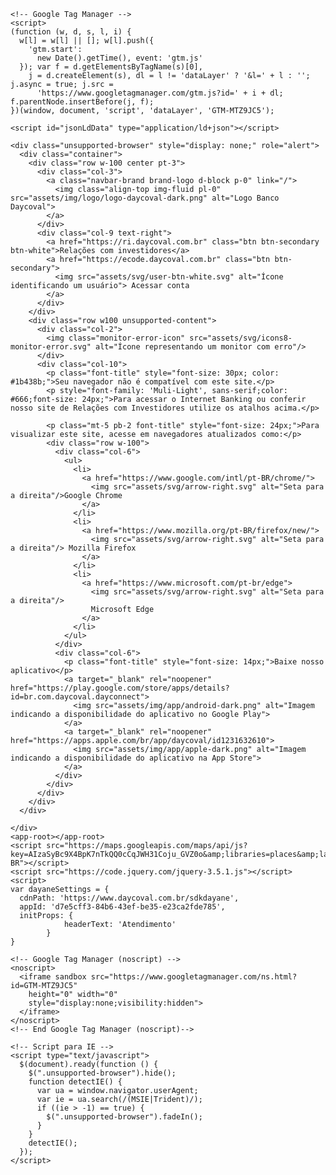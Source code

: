 <!doctype html>
<html lang="pt-BR">

  <head>
    <meta charset="utf-8">
    <title>Portal Daycoval</title>
    <base href="/">
    <meta name="viewport" content="width=device-width, initial-scale=1">
    <meta name="facebook-domain-verification" content="xg0msdw6t2zpjxzdu9kb15ia23v495"/>
    <meta name="description" content="Daycoval, um Banco com as melhores opções de crédito, investimentos e serviços de câmbio para você e sua empresa."/>
    <link rel="canonical" href="https://www.daycoval.com.br/"/>
    <meta name="keywords" content="banco, daycoval, crédito, crédito empresa, financiamento, cartão crédito, investimento, câmbio, comércio exterior, pessoa física, pessoa jurídica, consignado"/>
    <meta name="og:type" content="bank"/>
    <meta name="og:image" content="./assets/img/logo/logo-d.png"/>
    <meta name="og:site_name" content="Banco Daycoval"/>
    <meta name="format-detection" content="telephone=no">
    <meta name="google-site-verification" content="XNy9Y0yJTZquZVoSkxg-saGurHP0z-AeRxj55LearK8"/>
    <link rel="icon" type="image/x-icon" href="favicon.ico">
    <link href="https://fonts.googleapis.com/icon?family=Material+Icons" rel="stylesheet">

    <!-- Google Tag Manager -->
    <script>
    (function (w, d, s, l, i) {
      w[l] = w[l] || []; w[l].push({
        'gtm.start':
          new Date().getTime(), event: 'gtm.js'
      }); var f = d.getElementsByTagName(s)[0],
        j = d.createElement(s), dl = l != 'dataLayer' ? '&l=' + l : ''; j.async = true; j.src =
          'https://www.googletagmanager.com/gtm.js?id=' + i + dl; f.parentNode.insertBefore(j, f);
    })(window, document, 'script', 'dataLayer', 'GTM-MTZ9JC5');
  </script>
    <!-- End Google Tag Manager -->
  <link rel="stylesheet" href="styles.788e58219260db0d.css"></head>

  <body>
    <script src="./assets/js/rybena.js"></script>
  
    <script id="jsonLdData" type="application/ld+json"></script>

    <div class="unsupported-browser" style="display: none;" role="alert">
      <div class="container">
        <div class="row w-100 center pt-3">
          <div class="col-3">
            <a class="navbar-brand brand-logo d-block p-0" link="/">
              <img class="align-top img-fluid pl-0" src="assets/img/logo/logo-daycoval-dark.png" alt="Logo Banco Daycoval">
            </a>
          </div>
          <div class="col-9 text-right">
            <a href="https://ri.daycoval.com.br" class="btn btn-secondary btn-white">Relações com investidores</a>
            <a href="https://ecode.daycoval.com.br" class="btn btn-secondary">
              <img src="assets/svg/user-btn-white.svg" alt="Ícone identificando um usuário"> Acessar conta
            </a>
          </div>
        </div>
        <div class="row w100 unsupported-content">
          <div class="col-2">
            <img class="monitor-error-icon" src="assets/svg/icons8-monitor-error.svg" alt="Ícone representando um monitor com erro"/>
          </div>
          <div class="col-10">
            <p class="font-title" style="font-size: 30px; color: #1b438b;">Seu navegador não é compatível com este site.</p>
            <p style="font-family: 'Muli-Light', sans-serif;color: #666;font-size: 24px;">Para acessar o Internet Banking ou conferir nosso site de Relações com Investidores utilize os atalhos acima.</p>
  
            <p class="mt-5 pb-2 font-title" style="font-size: 24px;">Para visualizar este site, acesse em navegadores atualizados como:</p>
            <div class="row w-100">
              <div class="col-6">
                <ul>
                  <li>
                    <a href="https://www.google.com/intl/pt-BR/chrome/">
                      <img src="assets/svg/arrow-right.svg" alt="Seta para a direita"/>Google Chrome
                    </a>
                  </li>
                  <li>
                    <a href="https://www.mozilla.org/pt-BR/firefox/new/">
                      <img src="assets/svg/arrow-right.svg" alt="Seta para a direita"/> Mozilla Firefox
                    </a>
                  </li>
                  <li>
                    <a href="https://www.microsoft.com/pt-br/edge">
                      <img src="assets/svg/arrow-right.svg" alt="Seta para a direita"/>
                      Microsoft Edge
                    </a>
                  </li>
                </ul>
              </div>
              <div class="col-6">
                <p class="font-title" style="font-size: 14px;">Baixe nosso aplicativo</p>
                <a target="_blank" rel="noopener" href="https://play.google.com/store/apps/details?id=br.com.daycoval.dayconnect">
                  <img src="assets/img/app/android-dark.png" alt="Imagem indicando a disponibilidade do aplicativo no Google Play">
                </a>
                <a target="_blank" rel="noopener" href="https://apps.apple.com/br/app/daycoval/id1231632610">
                  <img src="assets/img/app/apple-dark.png" alt="Imagem indicando a disponibilidade do aplicativo na App Store">
                </a>
              </div>
            </div>
          </div>
        </div>
      </div>

    </div>
    <app-root></app-root>
    <script src="https://maps.googleapis.com/maps/api/js?key=AIzaSyBc9X4BpK7nTkQQ0cCqJWH31Coju_GVZ0o&amp;libraries=places&amp;language=pt-BR"></script>
    <script src="https://code.jquery.com/jquery-3.5.1.js"></script>
    <script>
    var dayaneSettings = {
      cdnPath: 'https://www.daycoval.com.br/sdkdayane',
      appId: 'd7e5cff3-84b6-43ef-be35-e23ca2fde785',
      initProps: {
                headerText: 'Atendimento'
            }
    }
  </script>
    <script src="https://www.daycoval.com.br/sdkdayane/js/dayane.js?dayaneVersion=1.2.0"></script> 

    <!-- Google Tag Manager (noscript) -->
    <noscript>
      <iframe sandbox src="https://www.googletagmanager.com/ns.html?id=GTM-MTZ9JC5"
        height="0" width="0"
        style="display:none;visibility:hidden">
      </iframe>
    </noscript>
    <!-- End Google Tag Manager (noscript)-->

    <!-- Script para IE -->
    <script type="text/javascript">
      $(document).ready(function () {
        $(".unsupported-browser").hide();
        function detectIE() {
          var ua = window.navigator.userAgent;
          var ie = ua.search(/(MSIE|Trident)/);
          if ((ie > -1) == true) {
            $(".unsupported-browser").fadeIn();
          }
        }
        detectIE();
      });
    </script>
  <style>
    .unsupported-browser {
      width: 100%;
      min-height: 100vh;
      background-color: #f6f6f6;
    }
    .unsupported-browser .btn {
      font-size: 13px;
    }
    .unsupported-browser .btn-secondary img {
      width: auto;
      height: 13px;
      margin-top: -4px;
    }
    .unsupported-browser .btn-white {
      background-color: #fff;
      border: #dfdddd solid 1px;
      color: #666;
    }
    .unsupported-content {
      margin-top: 120px;
    }
    .unsupported-browser .monitor-error-icon {
      width: 100%;
      max-width: 126px;
    }
    .unsupported-content .font-title {
      font-family: "Muli-Bold", sans-serif;
    }
    .unsupported-content ul{
      list-style: none;
      padding: 0;
    }
    .unsupported-content ul li a {
      color: #0088ca;
    }
    .unsupported-content ul li a img{
      width: 10px;
      margin-right: 10px;
      display: inline-block;
      height: auto;
    }
  </style>
  <!-- End Script para IE -->
  <script src="runtime.5e1f50018c2c3a42.js" type="module"></script><script src="polyfills.c93dc2f92b2192ad.js" type="module"></script><script src="scripts.8b11d1cf2abd0c1e.js" defer></script><script src="main.31369b9ba3458d45.js" type="module"></script></body>

</html>
